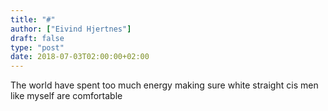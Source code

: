 ```yaml
---
title: "#"
author: ["Eivind Hjertnes"]
draft: false
type: "post"
date: 2018-07-03T02:00:00+02:00
---
```


The world have spent too much energy making sure white straight cis men
like myself are comfortable
